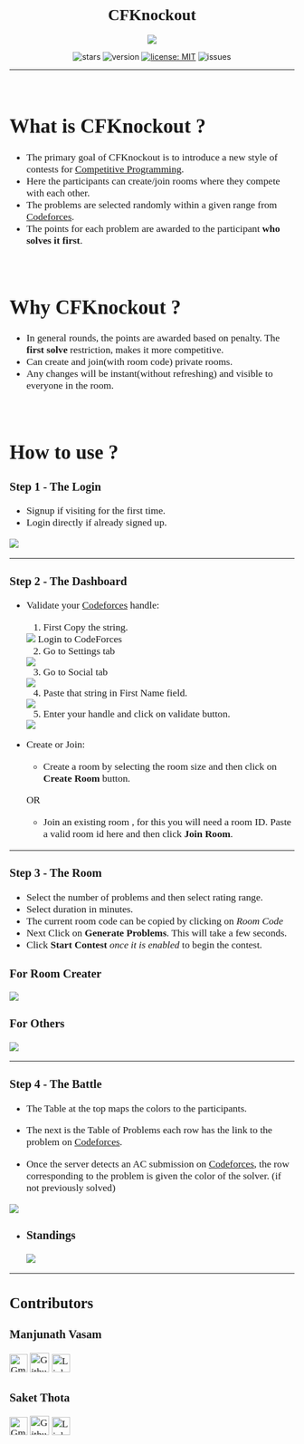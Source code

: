 <div style="text-align:center; font-family: 'Arvo', serif;">
    <h1>CFKnockout</h1>
</div>

<div style="text-align:center"><img src="client\images\logo.png" />

![stars](https://img.shields.io/github/stars/SaketThota/CF-Knockout)
![version](https://img.shields.io/badge/version-0.0.1-blue)
[![license: MIT](https://img.shields.io/badge/License-MIT-yellow.svg)](https://github.com/SaketThota/CF-Knockout/blob/main/LICENSE.md)
![issues](https://img.shields.io/github/issues/SaketThota/CF-Knockout)
</div>

---

<br />

<div style="font-family: 'Arvo', serif; font-size: 1.1rem">

# What is CFKnockout ?

* The primary goal of CFKnockout is to introduce a new style of contests for [Competitive Programming](https://www.geeksforgeeks.org/how-to-prepare-for-competitive-programming/).
* Here the participants can create/join rooms where they compete with each other.
* The problems are selected randomly within a given range from [Codeforces](https://codeforces.com/).
* The points for each problem are awarded to the participant **who solves it first**.

<br />

# Why CFKnockout ?

* In general rounds, the points are awarded based on penalty. The **first solve** restriction, makes it more competitive.
* Can create and join(with room code) private rooms.
* Any changes will be instant(without refreshing) and visible to everyone in the room.

<br />

# How to use ?

### **Step 1 - The Login**

* Signup if visiting for the first time.
* Login directly if already signed up.
<img src="client\images\logIn.png" />

---

### **Step 2 - The Dashboard**

* Validate your [Codeforces](https://codeforces.com/) handle:
    1. First Copy the string. 
    <img src="client\images\string.png" />
    Login to CodeForces

    2. Go to Settings tab 
    <img src="client\images\settings.png" />

    3. Go to Social tab
    <img src="client\images\social.png" /> 

    4. Paste that string in First Name field. 
    <img src="client\images\firstname.png" />

    5. Enter your handle and click on validate button.
    <img src="client\images\validate.png" />
    
* Create or Join:
    * Create a room by selecting the room size and then click on **Create Room** button.

    OR

    * Join an existing room , for this you will need a room ID. Paste a valid room id here and then click **Join Room**.

---

### **Step 3 - The Room**

* Select the number of problems and then select rating range.
* Select duration in minutes.
* The current room code can be copied by clicking on *Room Code*
* Next Click on **Generate Problems**. This will take a few seconds.
* Click **Start Contest** *once it is enabled* to begin the contest.

<h3>For Room Creater</h3>
<img src="client\images\roomAdmin.png" />
<h3>For Others</h3>
<img src="client\images\roomOther.PNG" />

---

### **Step 4 - The Battle**

* The Table at the top maps the colors to the participants.

* The next is the Table of Problems each row has the link to the problem on [Codeforces](https://codeforces.com/).

* Once the server detects an AC submission on [Codeforces](https://codeforces.com/), the row corresponding to the problem is given the color of the solver. (if not previously solved)
<img src="client\images\table.png" />

* <h3>Standings</h3>
    <img src="client\images\standings.png" />

---

## Contributors

### Manjunath Vasam

[<img src="https://github.com/SaketThota/tusharnankani/blob/master/Assets/Gmail.svg" alt="Gmail logo" height="32">](mailto:nath.vasam@gmail.com) [<img src="https://cdn.svgporn.com/logos/github-icon.svg" alt="Github logo" width="34">](https://github.com/Manjunath0408) [<img src="https://github.com/SaketThota/tusharnankani/blob/master/Assets/Linkedin.svg" alt="Linkedin Logo" width="32">](https://www.linkedin.com/in/manjunath-vasam-7085391a5/)
    
    
### Saket Thota

[<img src="https://github.com/SaketThota/tusharnankani/blob/master/Assets/Gmail.svg" alt="Gmail logo" height="32">](mailto:saketthota98@gmail.com) [<img src="https://cdn.svgporn.com/logos/github-icon.svg" alt="Github logo" width="34">](https://github.com/SaketThota)  [<img src="https://github.com/SaketThota/tusharnankani/blob/master/Assets/Linkedin.svg" alt="Linkedin Logo" width="32">](https://www.linkedin.com/in/saket-thota-163227192/)



